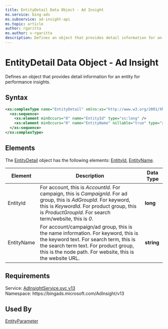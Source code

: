 ```yaml
---
title: EntityDetail Data Object - Ad Insight
ms.service: bing-ads
ms.subservice: ad-insight-api
ms.topic: article
author: rgaritta
ms.author: v-rgaritta
description: Defines an object that provides detail information for an entity for performance insights.
---
```

# EntityDetail Data Object - Ad Insight
Defines an object that provides detail information for an entity for performance insights.

## Syntax
```xml
<xs:complexType name="EntityDetail" xmlns:xs="http://www.w3.org/2001/XMLSchema">
  <xs:sequence>
    <xs:element minOccurs="0" name="EntityId" type="xs:long" />
    <xs:element minOccurs="0" name="EntityName" nillable="true" type="xs:string" />
  </xs:sequence>
</xs:complexType>
```

## <a name="elements"></a>Elements

The [EntityDetail](entitydetail.md) object has the following elements: [EntityId](#entityid), [EntityName](#entityname).

|Element|Description|Data Type|
|-----------|---------------|-------------|
|<a name="entityid"></a>EntityId|For account, this is *AccountId*. For campaign, this is *CampaignId*. For ad group, this is *AdGroupId*. For keyword, this is *KeywordId*. For product group, this is *ProductGroupId*. For search term/website, this is *0*.|**long**|
|<a name="entityname"></a>EntityName|For account/campaign/ad group, this is the name information. For keyword, this is the keyword text. For search term, this is the search term text. For product group, this is the node path. For website, this is the website URL.|**string**|

## Requirements
Service: [AdInsightService.svc v13](https://adinsight.api.bingads.microsoft.com/Api/Advertiser/AdInsight/v13/AdInsightService.svc)  
Namespace: https\://bingads.microsoft.com/AdInsight/v13  

## Used By
[EntityParameter](entityparameter.md)  
